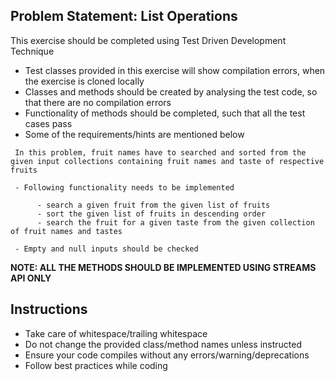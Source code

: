 ## Problem Statement: List Operations

This exercise should be completed using Test Driven Development Technique

  - Test classes provided in this exercise will show compilation errors, when the exercise is cloned locally
  - Classes and methods should be created by analysing the test code, so that there are no compilation errors
  - Functionality of methods should be completed, such that all the test cases pass 
  - Some of the requirements/hints are mentioned below
  
  ```
   In this problem, fruit names have to searched and sorted from the given input collections containing fruit names and taste of respective fruits 
        
   - Following functionality needs to be implemented
   
        - search a given fruit from the given list of fruits
        - sort the given list of fruits in descending order
        - search the fruit for a given taste from the given collection of fruit names and tastes
   
   - Empty and null inputs should be checked       
   ```

**NOTE: ALL THE METHODS SHOULD BE IMPLEMENTED USING STREAMS API ONLY** 
         
## Instructions
- Take care of whitespace/trailing whitespace
- Do not change the provided class/method names unless instructed
- Ensure your code compiles without any errors/warning/deprecations 
- Follow best practices while coding